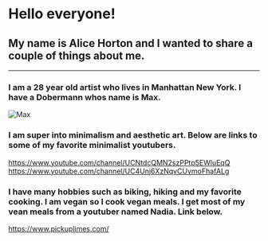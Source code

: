 # Hello everyone!
 ## My name is Alice Horton and I wanted to share a couple of things about me.
 ---
   ### I am a 28 year old artist who lives in Manhattan New York. I have a Dobermann whos name is Max.
   ![](https://worlddogfinder.com/imager/1200x630/upload/doberman.jpg "Max") 
   ### I am super into minimalism and aesthetic art. Below are links to some of my favorite minimalist youtubers.
   <https://www.youtube.com/channel/UCNtdcQMN2szPPtp5EWluEqQ>
   <https://www.youtube.com/channel/UC4Unj6XzNqvCUvmoFhafALg>
   ### I have many hobbies such as biking, hiking and my favorite cooking. I am vegan so I cook vegan meals. I get most of my vean meals from a youtuber named Nadia. Link below.
   <https://www.pickuplimes.com/>
